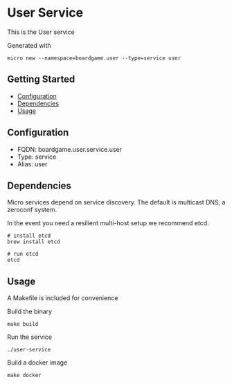 # User Service

This is the User service

Generated with

```
micro new --namespace=boardgame.user --type=service user
```

## Getting Started

- [Configuration](#configuration)
- [Dependencies](#dependencies)
- [Usage](#usage)

## Configuration

- FQDN: boardgame.user.service.user
- Type: service
- Alias: user

## Dependencies

Micro services depend on service discovery. The default is multicast DNS, a zeroconf system.

In the event you need a resilient multi-host setup we recommend etcd.

```
# install etcd
brew install etcd

# run etcd
etcd
```

## Usage

A Makefile is included for convenience

Build the binary

```
make build
```

Run the service
```
./user-service
```

Build a docker image
```
make docker
```